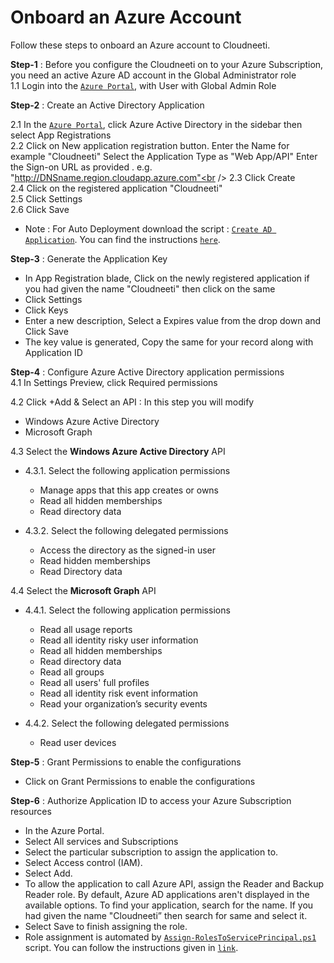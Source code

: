 

# Onboard an Azure Account

Follow these steps to onboard an Azure account to Cloudneeti. 

**Step-1** : Before you configure the Cloudneeti on to your Azure Subscription, you need an active Azure AD account in the Global Administrator role<br />
1.1  Login into the [`Azure Portal`](https://portal.azure.com/), with User with Global Admin Role

**Step-2** : Create an Active Directory Application

2.1	In the [`Azure Portal`](https://docs.microsoft.com/en-us/azure/active-directory/develop/howto-create-service-principal-portal), click Azure Active Directory in the sidebar then select App Registrations<br />
2.2	Click on New application registration button. Enter the Name for example "Cloudneeti" Select the Application Type as "Web App/API" Enter the Sign-on URL as provided . e.g. "http://DNSname.region.cloudapp.azure.com"<br />
2.3	Click Create <br />
2.4	Click on the registered application "Cloudneeti" <br />
2.5	Click Settings <br />
2.6	Click Save <br />
* Note : For Auto Deployment download the script : [`Create AD Application`](https://raw.githubusercontent.com/Cloudneeti/docs_cloudneeti/master/scripts/Create-ServicePrincipal.ps1). You can find the instructions  [`here`](create-service-principal.html).

**Step-3** : Generate the Application Key
* In App Registration blade, Click on the newly registered application if you had given the name "Cloudneeti" then click on the same
* Click Settings
* Click Keys
* Enter a new description, Select a Expires value from the drop down and Click Save
* The key value is generated, Copy the same for your record along with Application ID

**Step-4** : Configure Azure Active Directory application permissions <br />
4.1 In Settings Preview, click Required permissions <br />

4.2 Click +Add & Select an API : In this step you will modify  <br />
-    Windows Azure Active Directory <br />
-    Microsoft Graph <br />

4.3 Select the **Windows Azure Active Directory** API  <br />

- 4.3.1.	Select the following application permissions <br /> 
    * Manage apps that this app creates or owns  <br />
    * Read all hidden memberships  <br />
    * Read directory data  <br />
 
- 4.3.2.	Select the following delegated permissions <br /> 
    * Access the directory as the signed-in user
    * Read hidden memberships
    * Read Directory data

4.4 Select the **Microsoft Graph** API  <br />

- 4.4.1.	Select the following application permissions <br /> 
    * 	Read all usage reports
    * 	Read all identity risky user information
    * 	Read all hidden memberships
    * 	Read directory data
    * 	Read all groups
    * 	Read all users' full profiles
    * 	Read all identity risk event information
    *   Read your organization’s security events
    

- 4.4.2.	Select the following delegated permissions <br /> 
    * 	Read user devices

**Step-5** : Grant Permissions to enable the configurations
* Click on Grant Permissions to enable the configurations

**Step-6** : Authorize Application ID to access your Azure Subscription resources

* In the Azure Portal.
* Select All services and Subscriptions
* Select the particular subscription to assign the application to.
* Select Access control (IAM).
* Select Add.
* To allow the application to call Azure API, assign the Reader and Backup Reader role. By default, Azure AD applications aren't displayed in the available options. To find your application, search for the name. If you had given the name "Cloudneeti” then search for same and select it.
* Select Save to finish assigning the role.
* Role assignment is automated by [`Assign-RolesToServicePrincipal.ps1`](https://raw.githubusercontent.com/Cloudneeti/docs_cloudneeti/master/scripts/Assign-RolesToServicePrincipal.ps1) script. You can follow the instructions given in [`link`](assign-roles-to-sp.html).

